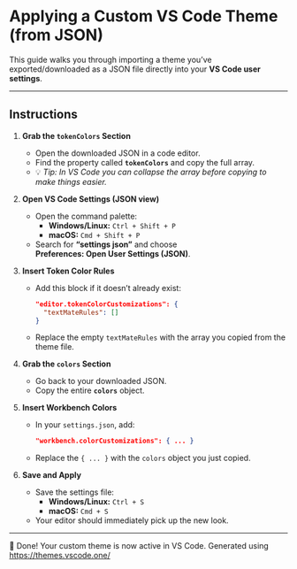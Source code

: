 # Applying a Custom VS Code Theme (from JSON)

This guide walks you through importing a theme you’ve exported/downloaded as a JSON file directly into your **VS Code user settings**.

---

## Instructions

1. **Grab the `tokenColors` Section**
   - Open the downloaded JSON in a code editor.
   - Find the property called **`tokenColors`** and copy the full array.  
   - 💡 *Tip: In VS Code you can collapse the array before copying to make things easier.*

2. **Open VS Code Settings (JSON view)**
   - Open the command palette:
     - **Windows/Linux:** `Ctrl + Shift + P`
     - **macOS:** `Cmd + Shift + P`
   - Search for **“settings json”** and choose  
     **Preferences: Open User Settings (JSON)**.

3. **Insert Token Color Rules**
   - Add this block if it doesn’t already exist:
     ```json
     "editor.tokenColorCustomizations": {
       "textMateRules": []
     }
     ```
   - Replace the empty `textMateRules` with the array you copied from the theme file.

4. **Grab the `colors` Section**
   - Go back to your downloaded JSON.
   - Copy the entire **`colors`** object.

5. **Insert Workbench Colors**
   - In your `settings.json`, add:
     ```json
     "workbench.colorCustomizations": { ... }
     ```
   - Replace the `{ ... }` with the `colors` object you just copied.

6. **Save and Apply**
   - Save the settings file:
     - **Windows/Linux:** `Ctrl + S`
     - **macOS:** `Cmd + S`  
   - Your editor should immediately pick up the new look.

---

🎨 Done! Your custom theme is now active in VS Code. Generated using https://themes.vscode.one/
